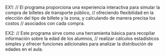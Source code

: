 EX1:
// El programa proporciona una experiencia interactiva para simular la compra de billetes de transporte público,
// ofreciendo flexibilidad en la elección del tipo de billete y la zona, y calculando de manera precisa los costos
// asociados con cada compra.


EX2:
// Este programa sirve como una herramienta básica para recopilar información sobre la edad de los alumnos,
// realizar cálculos estadísticos simples y ofrecer funciones adicionales para analizar la distribución de edades en el aula.
